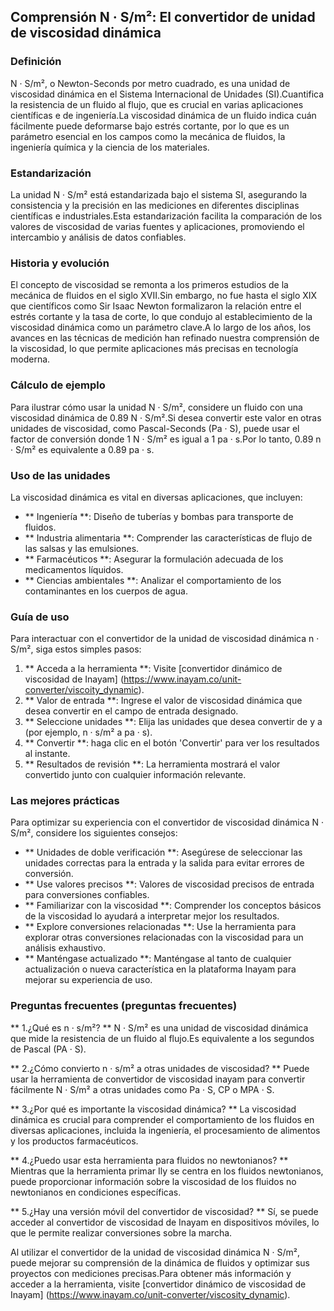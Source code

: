 ## Comprensión N · S/m²: El convertidor de unidad de viscosidad dinámica

### Definición
N · S/m², o Newton-Seconds por metro cuadrado, es una unidad de viscosidad dinámica en el Sistema Internacional de Unidades (SI).Cuantifica la resistencia de un fluido al flujo, que es crucial en varias aplicaciones científicas e de ingeniería.La viscosidad dinámica de un fluido indica cuán fácilmente puede deformarse bajo estrés cortante, por lo que es un parámetro esencial en los campos como la mecánica de fluidos, la ingeniería química y la ciencia de los materiales.

### Estandarización
La unidad N · S/m² está estandarizada bajo el sistema SI, asegurando la consistencia y la precisión en las mediciones en diferentes disciplinas científicas e industriales.Esta estandarización facilita la comparación de los valores de viscosidad de varias fuentes y aplicaciones, promoviendo el intercambio y análisis de datos confiables.

### Historia y evolución
El concepto de viscosidad se remonta a los primeros estudios de la mecánica de fluidos en el siglo XVII.Sin embargo, no fue hasta el siglo XIX que científicos como Sir Isaac Newton formalizaron la relación entre el estrés cortante y la tasa de corte, lo que condujo al establecimiento de la viscosidad dinámica como un parámetro clave.A lo largo de los años, los avances en las técnicas de medición han refinado nuestra comprensión de la viscosidad, lo que permite aplicaciones más precisas en tecnología moderna.

### Cálculo de ejemplo
Para ilustrar cómo usar la unidad N · S/m², considere un fluido con una viscosidad dinámica de 0.89 N · S/m².Si desea convertir este valor en otras unidades de viscosidad, como Pascal-Seconds (Pa · S), puede usar el factor de conversión donde 1 N · S/m² es igual a 1 pa · s.Por lo tanto, 0.89 n · S/m² es equivalente a 0.89 pa · s.

### Uso de las unidades
La viscosidad dinámica es vital en diversas aplicaciones, que incluyen:
- ** Ingeniería **: Diseño de tuberías y bombas para transporte de fluidos.
- ** Industria alimentaria **: Comprender las características de flujo de las salsas y las emulsiones.
- ** Farmacéuticos **: Asegurar la formulación adecuada de los medicamentos líquidos.
- ** Ciencias ambientales **: Analizar el comportamiento de los contaminantes en los cuerpos de agua.

### Guía de uso
Para interactuar con el convertidor de la unidad de viscosidad dinámica n · S/m², siga estos simples pasos:
1. ** Acceda a la herramienta **: Visite [convertidor dinámico de viscosidad de Inayam] (https://www.inayam.co/unit-converter/viscoity_dynamic).
2. ** Valor de entrada **: Ingrese el valor de viscosidad dinámica que desea convertir en el campo de entrada designado.
3. ** Seleccione unidades **: Elija las unidades que desea convertir de y a (por ejemplo, n · s/m² a pa · s).
4. ** Convertir **: haga clic en el botón 'Convertir' para ver los resultados al instante.
5. ** Resultados de revisión **: La herramienta mostrará el valor convertido junto con cualquier información relevante.

### Las mejores prácticas
Para optimizar su experiencia con el convertidor de viscosidad dinámica N · S/m², considere los siguientes consejos:
- ** Unidades de doble verificación **: Asegúrese de seleccionar las unidades correctas para la entrada y la salida para evitar errores de conversión.
- ** Use valores precisos **: Valores de viscosidad precisos de entrada para conversiones confiables.
- ** Familiarizar con la viscosidad **: Comprender los conceptos básicos de la viscosidad lo ayudará a interpretar mejor los resultados.
- ** Explore conversiones relacionadas **: Use la herramienta para explorar otras conversiones relacionadas con la viscosidad para un análisis exhaustivo.
- ** Manténgase actualizado **: Manténgase al tanto de cualquier actualización o nueva característica en la plataforma Inayam para mejorar su experiencia de uso.

### Preguntas frecuentes (preguntas frecuentes)

** 1.¿Qué es n · s/m²? **
N · S/m² es una unidad de viscosidad dinámica que mide la resistencia de un fluido al flujo.Es equivalente a los segundos de Pascal (PA · S).

** 2.¿Cómo convierto n · s/m² a otras unidades de viscosidad? **
Puede usar la herramienta de convertidor de viscosidad inayam para convertir fácilmente N · S/m² a otras unidades como Pa · S, CP o MPA · S.

** 3.¿Por qué es importante la viscosidad dinámica? **
La viscosidad dinámica es crucial para comprender el comportamiento de los fluidos en diversas aplicaciones, incluida la ingeniería, el procesamiento de alimentos y los productos farmacéuticos.

** 4.¿Puedo usar esta herramienta para fluidos no newtonianos? **
Mientras que la herramienta primar Ily se centra en los fluidos newtonianos, puede proporcionar información sobre la viscosidad de los fluidos no newtonianos en condiciones específicas.

** 5.¿Hay una versión móvil del convertidor de viscosidad? **
Sí, se puede acceder al convertidor de viscosidad de Inayam en dispositivos móviles, lo que le permite realizar conversiones sobre la marcha.

Al utilizar el convertidor de la unidad de viscosidad dinámica N · S/m², puede mejorar su comprensión de la dinámica de fluidos y optimizar sus proyectos con mediciones precisas.Para obtener más información y acceder a la herramienta, visite [convertidor dinámico de viscosidad de Inayam] (https://www.inayam.co/unit-converter/viscosity_dynamic).
